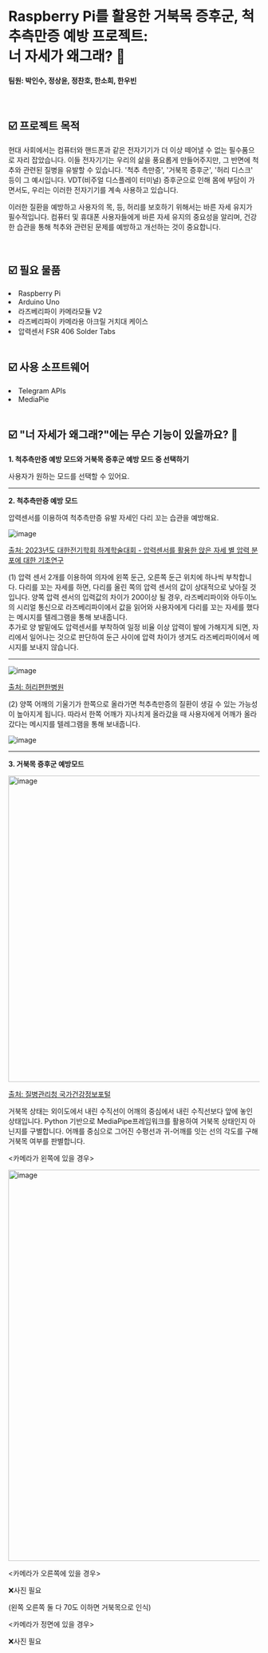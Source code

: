 # Raspberry Pi를 활용한 거북목 증후군, 척추측만증 예방 프로젝트: <br> 너 자세가 왜그래? 🤷

#### 팀원: 박인수, 정상윤, 정찬호, 한소희, 한우빈

<br>

## ☑️ 프로젝트 목적 

현대 사회에서는 컴퓨터와 핸드폰과 같은 전자기기가 더 이상 떼어낼 수 없는 필수품으로 자리 잡았습니다. 이들 전자기기는 우리의 삶을 풍요롭게 만들어주지만, 그 반면에 척추와 관련된 질병을 유발할 수 있습니다. '척추 측만증', '거북목 증후군', '허리 디스크' 등이 그 예시입니다. VDT(비주얼 디스플레이 터미널) 증후군으로 인해 몸에 부담이 가면서도, 우리는 이러한 전자기기를 계속 사용하고 있습니다.

이러한 질환을 예방하고 사용자의 목, 등, 허리를 보호하기 위해서는 바른 자세 유지가 필수적입니다. 컴퓨터 및 휴대폰 사용자들에게 바른 자세 유지의 중요성을 알리며, 건강한 습관을 통해 척추와 관련된 문제를 예방하고 개선하는 것이 중요합니다.

<br>

## ☑️ 필요 물품
<li> Raspberry Pi </li>
<li> Arduino Uno </li>
<li> 라즈베리파이 카메라모듈 V2 </li>
<li> 라즈베리파이 카메라용 아크릴 거치대 케이스 </li>
<li> 압력센서 FSR 406 Solder Tabs </li>

<br>

## ☑️ 사용 소프트웨어
<li> Telegram APIs </li>
<li> MediaPie </li>

<br>

## ☑️ "너 자세가 왜그래?"에는 무슨 기능이 있을까요? 🧐

<b> 1. 척추측만증 예방 모드와 거북목 증후군 예방 모드 중 선택하기 </b>

사용자가 원하는 모드를 선택할 수 있어요.

<hr>

<b> 2. 척추측만증 예방 모드 </b>

압력센서를 이용하여 척추측만증 유발 자세인 다리 꼬는 습관을 예방해요.

![image](https://github.com/inhatc-WirelessNetwork/WN-Project/assets/90755590/90045a82-34c4-4ec5-bbf7-b2023da7a860)

<a href="https://www.dbpia.co.kr/journal/articleDetail?nodeId=NODE11512962"> 출처: 2023년도 대한전기학회 하계학술대회 - 압력센서를 활용한 앉은 자세 별 압력 분포에 대한 기초연구
 </a>

 (1) 압력 센서 2개를 이용하여 의자에 왼쪽 둔근, 오른쪽 둔근 위치에 하나씩 부착합니다. 다리를 꼬는 자세를 하면, 다리를 올린 쪽의 압력 센서의 값이 상대적으로 낮아질 것입니다. 양쪽 압력 센서의 입력값의 차이가 200이상 될 경우, 라즈베리파이와 아두이노의 시리얼 통신으로 라즈베리파이에서 값을 읽어와 사용자에게 다리를 꼬는 자세를 했다는 메시지를 텔레그램을 통해 보내줍니다. 
 <br>
 추가로 양 발밑에도 압력센서를 부착하여 일정 비율 이상 압력이 발에 가해지게 되면, 자리에서 일어나는 것으로 판단하여 둔근 사이에 압력 차이가 생겨도 라즈베리파이에서 메시지를 보내지 않습니다.

 <hr>

 ![image](https://github.com/inhatc-WirelessNetwork/WN-Project/assets/90755590/9fc51940-4b36-4f9a-bf57-6d6187387c1e)

<a href="http://www.good-spine.co.kr/?page_id=12606"> 출처: 허리편한병원 <a>

(2) 양쪽 어깨의 기울기가 한쪽으로 올라가면 척추측만증의 질환이 생길 수 있는 가능성이 높아지게 됩니다. 따라서 한쪽 어깨가 지나치게 올라갔을 때 사용자에게 어깨가 올라갔다는 메시지를 텔레그램을 통해 보내줍니다.

![image](https://github.com/inhatc-WirelessNetwork/WN-Project/assets/90755590/6b8c70ff-0b99-46e1-b263-0274254ec35f)

<hr>

<b> 3. 거북목 증후군 예방모드 </b>

<img width="613" alt="image" src="https://github.com/inhatc-WirelessNetwork/WN-Project/assets/90755590/3f94aab8-56aa-4825-a551-a49abb679369">

<a href="https://health.kdca.go.kr/healthinfo/biz/health/gnrlzHealthInfo/gnrlzHealthInfo/gnrlzHealthInfoView.do"> 출처: 질병관리청 국가건강정보포털 </a>

거북목 상태는 외이도에서 내린 수직선이 어깨의 중심에서 내린 수직선보다 앞에 놓인 상태입니다. Python 기반으로 MediaPipe프레임워크를 활용하여 거북목 상태인지 아닌지를 구별합니다. 어깨를 중심으로 그어진 수평선과 귀-어깨를 잇는 선의 각도를 구해 거북목 여부를 판별합니다.

<카메라가 왼쪽에 있을 경우>

<img width="783" alt="image" src="https://github.com/inhatc-WirelessNetwork/WN-Project/assets/90755590/9d006c5e-8a57-429b-b239-529f566131a6">


<카메라가 오른쪽에 있을 경우>

❌사진 필요

(왼쪽 오른쪽 둘 다 70도 이하면 거북목으로 인식)

<카메라가 정면에 있을 경우>

❌사진 필요

<br>




